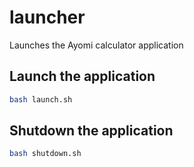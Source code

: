 # launcher
Launches the Ayomi calculator application

## Launch the application

```bash
bash launch.sh
```

## Shutdown the application

```bash
bash shutdown.sh
```